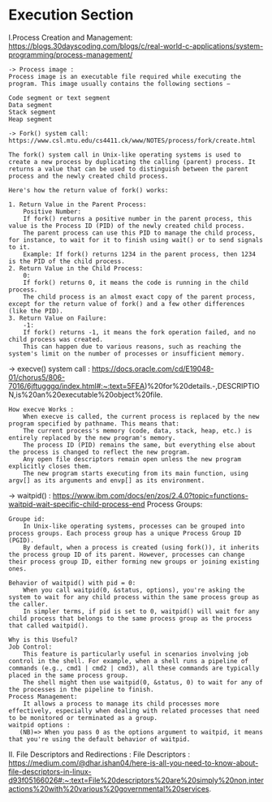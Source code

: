 # Execution Section

I.Process Creation and Management:
    https://blogs.30dayscoding.com/blogs/c/real-world-c-applications/system-programming/process-management/

    -> Process image : 
    Process image is an executable file required while executing the program. This image usually contains the following sections −

    Code segment or text segment
    Data segment
    Stack segment
    Heap segment

    -> Fork() system call:
    https://www.csl.mtu.edu/cs4411.ck/www/NOTES/process/fork/create.html
    
    The fork() system call in Unix-like operating systems is used to create a new process by duplicating the calling (parent) process. It returns a value that can be used to distinguish between the parent process and the newly created child process.

    Here's how the return value of fork() works:

    1. Return Value in the Parent Process:
        Positive Number:
        If fork() returns a positive number in the parent process, this value is the Process ID (PID) of the newly created child process.
        The parent process can use this PID to manage the child process, for instance, to wait for it to finish using wait() or to send signals to it.
        Example: If fork() returns 1234 in the parent process, then 1234 is the PID of the child process.
    2. Return Value in the Child Process:
        0:
        If fork() returns 0, it means the code is running in the child process.
        The child process is an almost exact copy of the parent process, except for the return value of fork() and a few other differences (like the PID).
    3. Return Value on Failure:
        -1:
        If fork() returns -1, it means the fork operation failed, and no child process was created.
        This can happen due to various reasons, such as reaching the system's limit on the number of processes or insufficient memory.
-> execve() system call :
    https://docs.oracle.com/cd/E19048-01/chorus5/806-7016/6jftugggq/index.html#:~:text=5FEA)%20for%20details.-,DESCRIPTION,is%20an%20executable%20object%20file.

    How execve Works :
        When execve is called, the current process is replaced by the new program specified by pathname. This means that:
        The current process's memory (code, data, stack, heap, etc.) is entirely replaced by the new program's memory.
        The process ID (PID) remains the same, but everything else about the process is changed to reflect the new program.
        Any open file descriptors remain open unless the new program explicitly closes them.
        The new program starts executing from its main function, using argv[] as its arguments and envp[] as its environment.

-> waitpid() :
    https://www.ibm.com/docs/en/zos/2.4.0?topic=functions-waitpid-wait-specific-child-process-end
    Process Groups:

    Groupe id:
        In Unix-like operating systems, processes can be grouped into process groups. Each process group has a unique Process Group ID (PGID).
        By default, when a process is created (using fork()), it inherits the process group ID of its parent. However, processes can change their process group ID, either forming new groups or joining existing ones.
    
    Behavior of waitpid() with pid = 0:
        When you call waitpid(0, &status, options), you're asking the system to wait for any child process within the same process group as the caller.
        In simpler terms, if pid is set to 0, waitpid() will wait for any child process that belongs to the same process group as the process that called waitpid().

    Why is this Useful?
    Job Control:
        This feature is particularly useful in scenarios involving job control in the shell. For example, when a shell runs a pipeline of commands (e.g., cmd1 | cmd2 | cmd3), all these commands are typically placed in the same process group.
        The shell might then use waitpid(0, &status, 0) to wait for any of the processes in the pipeline to finish.
    Process Management:
        It allows a process to manage its child processes more effectively, especially when dealing with related processes that need to be monitored or terminated as a group.
    waitpid options :
       (NB)=> When you pass 0 as the options argument to waitpid, it means that you're using the default behavior of waitpid.

II. File Descriptors and Redirections : 
    File Descriptors :
    https://medium.com/@dhar.ishan04/here-is-all-you-need-to-know-about-file-descriptors-in-linux-d93f05166026#:~:text=File%20descriptors%20are%20simply%20non,interactions%20with%20various%20governmental%20services.
    